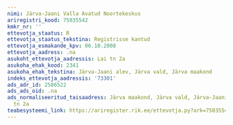```yaml
---
nimi: Järva-Jaani Valla Avatud Noortekeskus
ariregistri_kood: 75035542
kmkr_nr: ''
ettevotja_staatus: R
ettevotja_staatus_tekstina: Registrisse kantud
ettevotja_esmakande_kpv: 06.10.2008
ettevotja_aadress: .na
asukoht_ettevotja_aadressis: Lai tn 2a
asukoha_ehak_kood: 2341
asukoha_ehak_tekstina: Järva-Jaani alev, Järva vald, Järva maakond
indeks_ettevotja_aadressis: '73301'
ads_adr_id: 2586522
ads_ads_oid: .na
ads_normaliseeritud_taisaadress: Järva maakond, Järva vald, Järva-Jaani alev, Lai
  tn 2a
teabesysteemi_link: https://ariregister.rik.ee/ettevotja.py?ark=75035542&ref=rekvisiidid
---
```

